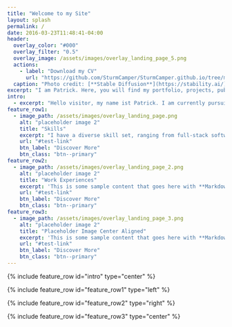 ```yaml
---
title: "Welcome to my Site"
layout: splash
permalink: /
date: 2016-03-23T11:48:41-04:00
header:
  overlay_color: "#000"
  overlay_filter: "0.5"
  overlay_image: /assets/images/overlay_landing_page_5.png
  actions:
    - label: "Download my CV"
      url: "https://github.com/SturmCamper/SturmCamper.github.io/tree/master/assets/CV/test.pdf"
  caption: "Photo credit: [**Stable Diffusion**](https://stability.ai/)"
excerpt: "I am Patrick. Here, you will find my portfolio, projects, publication and contact information."
intro: 
  - excerpt: "Hello visitor, my name ist Patrick. I am currently pursuing a master's in medical informatics with a strong passion for technology. My hobbies include tinkering, sports, and I have a keen interest in AI and software development. I love sports, particularly bouldering and volleyball."
feature_row1:
  - image_path: /assets/images/overlay_landing_page.png
    alt: "placeholder image 2"
    title: "Skills"
    excerpt: "I have a diverse skill set, ranging from full-stack software development and networking to some experience with machine learning in neuroscience."
    url: "#test-link"
    btn_label: "Discover More"
    btn_class: "btn--primary"
feature_row2:
  - image_path: /assets/images/overlay_landing_page_2.png
    alt: "placeholder image 2"
    title: "Work Experiences"
    excerpt: 'This is some sample content that goes here with **Markdown** formatting. Right aligned with `type="right"`'
    url: "#test-link"
    btn_label: "Discover More"
    btn_class: "btn--primary"
feature_row3:
  - image_path: /assets/images/overlay_landing_page_3.png
    alt: "placeholder image 2"
    title: "Placeholder Image Center Aligned"
    excerpt: 'This is some sample content that goes here with **Markdown** formatting. Centered with `type="center"`'
    url: "#test-link"
    btn_label: "Discover More"
    btn_class: "btn--primary"
---
```


{% include feature_row id="intro" type="center" %}

{% include feature_row id="feature_row1" type="left" %}

{% include feature_row id="feature_row2" type="right" %}

{% include feature_row id="feature_row3" type="center" %}